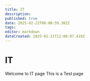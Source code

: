 ```yaml
---
title: IT
description: 
published: true
date: 2025-02-22T06:00:59.302Z
tags: 
editor: markdown
dateCreated: 2025-02-21T12:08:07.419Z
---
```


# IT
Welcome to IT page 
This is a Test page
